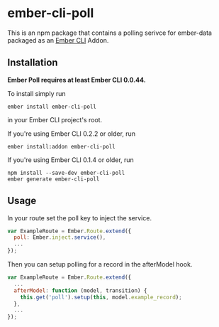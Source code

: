 #  ember-cli-poll

This is an npm package that contains a polling serivce for ember-data
packaged as an [Ember CLI](https://github.com/stefanpenner/ember-cli) Addon.

## Installation

**Ember Poll requires at least Ember CLI 0.0.44.**

To install simply run

```
ember install ember-cli-poll
```

in your Ember CLI project's root.

If you're using Ember CLI 0.2.2 or older, run

```
ember install:addon ember-cli-poll
```

If you're using Ember CLI 0.1.4 or older, run

```
npm install --save-dev ember-cli-poll
ember generate ember-cli-poll
```

## Usage

In your route set the poll key to inject the service.

```javascript
var ExampleRoute = Ember.Route.extend({
  poll: Ember.inject.service(),
  ...
});
```

Then you can setup polling for a record in the afterModel hook.

```javascript
var ExampleRoute = Ember.Route.extend({
  ...
  afterModel: function (model, transition) {
    this.get('poll').setup(this, model.example_record);
  },
  ...
});
```

